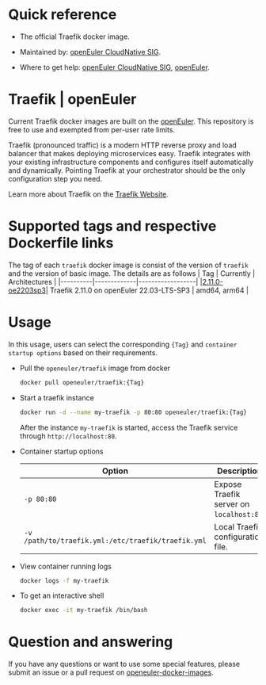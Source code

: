 # Quick reference

- The official Traefik docker image.

- Maintained by: [openEuler CloudNative SIG](https://gitee.com/openeuler/cloudnative).

- Where to get help: [openEuler CloudNative SIG](https://gitee.com/openeuler/cloudnative), [openEuler](https://gitee.com/openeuler/community).

# Traefik | openEuler
Current Traefik docker images are built on the [openEuler](https://repo.openeuler.org/). This repository is free to use and exempted from per-user rate limits.

Traefik (pronounced traffic) is a modern HTTP reverse proxy and load balancer that makes deploying microservices easy. Traefik integrates with your existing infrastructure components and configures itself automatically and dynamically. Pointing Traefik at your orchestrator should be the only configuration step you need.

Learn more about Traefik on the [Traefik Website](https://doc.traefik.io/).

# Supported tags and respective Dockerfile links
The tag of each `traefik` docker image is consist of the version of `traefik` and the version of basic image. The details are as follows
|    Tag   |  Currently  |   Architectures  |
|----------|-------------|------------------|
|[2.11.0-oe2203sp3](https://gitee.com/openeuler/openeuler-docker-images/blob/master/traefik/2.11.0/22.03-lts-sp3/Dockerfile)| Traefik 2.11.0 on openEuler 22.03-LTS-SP3 | amd64, arm64 |

# Usage
In this usage, users can select the corresponding `{Tag}` and `container startup options` based on their requirements.

- Pull the `openeuler/traefik` image from docker

	```bash
	docker pull openeuler/traefik:{Tag}
	```

- Start a traefik instance

	```bash
	docker run -d --name my-traefik -p 80:80 openeuler/traefik:{Tag}
	```
	After the instance `my-traefik` is started, access the Traefik service through `http://localhost:80`.

- Container startup options

	| Option | Description |
	|--|--|
	| `-p 80:80` | Expose Traefik  server on `localhost:80`. |
    | `-v /path/to/traefik.yml:/etc/traefik/traefik.yml` | Local Traefik configuration file. |
    
- View container running logs

	```bash
	docker logs -f my-traefik
	```
	
- To get an interactive shell

	```bash
	docker exec -it my-traefik /bin/bash
	```

# Question and answering
If you have any questions or want to use some special features, please submit an issue or a pull request on [openeuler-docker-images](https://gitee.com/openeuler/openeuler-docker-images).